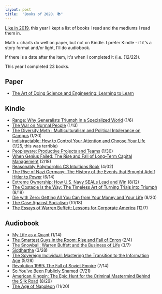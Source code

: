 ```yaml
---
layout: post
title:  "Books of 2020. 📚"
---
```


[Like in 2019](http://huntermonk.com/2020/01/02/2019-books.html), this year I kept a list of books I read and the mediums I read them in. 

Math + charts do well on paper, but not on Kindle. I prefer Kindle - if it's a story format and/or light, I'll do audiobook.

If there is a date after the item, it's when I completed it (i.e. (12/22)).

This year I completed 23 books.

## Paper
- [The Art of Doing Science and Engineering: Learning to Learn](https://www.amazon.com/Art-Doing-Science-Engineering-Learning/dp/1732265178)

## Kindle
- [Range: Why Generalists Triumph in a Specialized World](https://smile.amazon.com/Range-Generalists-Triumph-Specialized-World-ebook/dp/B07H1ZYWTM/) (1/6)
- [The War on Normal People](https://www.amazon.com/War-Normal-People-Disappearing-Universal/dp/0316414247) (1/13)
- [The Diversity Myth : Multiculturalism and Political Intolerance on Campus](https://www.amazon.com/Diversity-Myth-Multiculturalism-Political-Intolerance/dp/0945999763) (1/20)
- [Indistractable: How to Control Your Attention and Choose Your Life](https://www.amazon.com/Indistractable-Control-Your-Attention-Choose/dp/194883653X) (1/25, this was terrible)
- [Peopleware: Productive Projects and Teams](https://www.amazon.com/Peopleware-Productive-Projects-Tom-DeMarco/dp/0932633439) (1/30)
- [When Genius Failed: The Rise and Fall of Long-Term Capital Management](https://www.amazon.com/When-Genius-Failed-Long-Term-Management/dp/0375758259) (2/18)
- [Reasonably Polymorphic CS Intuitions Book](https://reasonablypolymorphic.com/book/preface) (4/02)
- [The Rise of Nazi Germany: The History of the Events that Brought Adolf Hitler to Power](https://www.amazon.com/Rise-Nazi-Germany-History-Brought-ebook/dp/B00X36IPF0) (6/14)
- [Extreme Ownership: How U.S. Navy SEALs Lead and Win](https://www.amazon.com/Extreme-Ownership-U-S-Navy-SEALs/dp/1250067057) (8/12)
- [The Obstacle Is the Way: The Timeless Art of Turning Trials into Triumph](https://www.amazon.com/Obstacle-Way-Timeless-Turning-Triumph/dp/1591846358) (8/18)
- [Die with Zero: Getting All You Can from Your Money and Your Life](https://www.amazon.com/Die-Zero-Getting-Your-Money/dp/0358099765) (8/20)
- [The Case Against Socialism](https://www.amazon.com/Case-Against-Socialism-Rand-Paul/dp/0062954865) (10/18)
- [The Essays of Warren Buffett: Lessons for Corporate America](https://www.amazon.com/gp/product/B082VN9KTN) (12/7)

## Audiobook
- [My Life as a Quant](https://www.amazon.com/My-Life-Quant-Reflections-Physics/dp/0470192739) (1/14)
- [The Smartest Guys in the Room: Rise and Fall of Enron](https://www.amazon.com/Smartest-Guys-Room-Amazing-Scandalous-ebook/dp/B00EOAS0EK/) (2/4)
- [The Snowball: Warren Buffett and the Business of Life](https://www.amazon.com/Snowball-Warren-Buffett-Business-Life/dp/0553384619) (3/7)
- [Siddhartha](https://www.amazon.com/Siddhartha-Novel-Hermann-Hesse/dp/0553208845) (3/28)
- [The Sovereign Individual: Mastering the Transition to the Information Age](https://www.amazon.com/Sovereign-Individual-Mastering-Transition-Information/dp/0684832720) (5/26)
- [Revolution 1989: The Fall of Soviet Empire](https://www.amazon.com/Revolution-1989-Fall-Soviet-Empire/dp/0307387925) (7/14)
- [So You’ve Been Publicly Shamed](https://www.amazon.com/So-Youve-Been-Publicly-Shamed/dp/1594634017) (7/21)
- [American Kingpin: The Epic Hunt for the Criminal Mastermind Behind the Silk Road](https://www.amazon.com/American-Kingpin-Criminal-Mastermind-Behind/dp/1591848148) (8/29)
- [The Age of Napoleon](https://www.audible.com/pd/The-Age-of-Napoleon-Audiobook/B0182PAWHU) (11/20)


